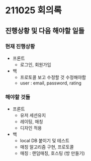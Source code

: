 # 211025 회의록

## 진행상황 및 다음 해야할 일들
### 현재 진행상황
- 프론트
  - 로그인, 회원가입
- 백
  - 프로토콜 보고 수정할 것 수정해야함
  - user : email, password, rating

### 해야할 것들
- 프론트
  - 유저 세션유지
  - 레이팅, 매칭
  - 디자인 적용
- 백
  - local DB 붙이기 및 테스트
  - 매칭 알고리즘 구현, 프로토콜
  - 매칭 : 랜덤매칭, 호스팅 (방 만들기)
